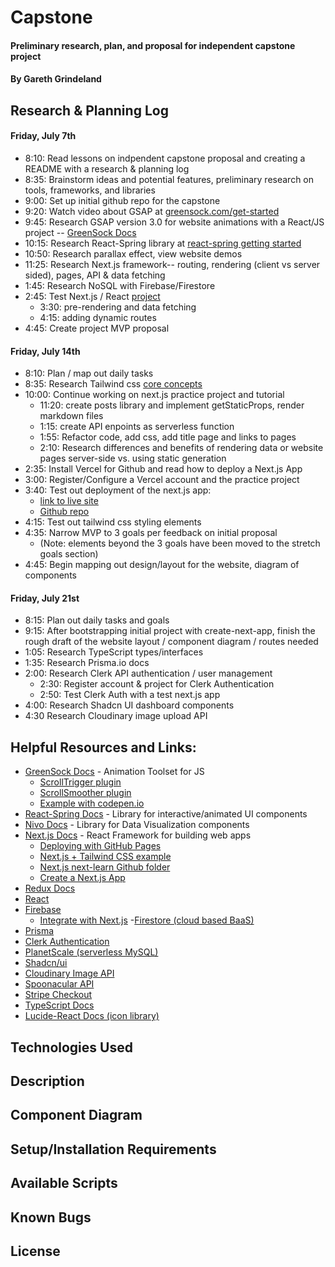 # Capstone

#### Preliminary research, plan, and proposal for independent capstone project

#### By Gareth Grindeland

## Research & Planning Log

#### Friday, July 7th
* 8:10: Read lessons on indpendent capstone proposal and creating a README with a research & planning log
* 8:35: Brainstorm ideas and potential features, preliminary research on tools, frameworks, and libraries
* 9:00: Set up initial github repo for the capstone
* 9:20: Watch video about GSAP at [greensock.com/get-started](https://greensock.com/get-started/)
* 9:45: Research GSAP version 3.0 for website animations with a React/JS project -- [GreenSock Docs](https://greensock.com/docs/)
* 10:15: Research React-Spring library at [react-spring getting started](https://www.react-spring.dev/docs/getting-started)
* 10:50: Research parallax effect, view website demos
* 11:25: Research Next.js framework-- routing, rendering (client vs server sided), pages, API & data fetching
* 1:45: Research NoSQL with Firebase/Firestore
* 2:45: Test Next.js / React [project](https://github.com/gareth-24/nextjs-blog)
  - 3:30: pre-rendering and data fetching
  - 4:15: adding dynamic routes
* 4:45: Create project MVP proposal

#### Friday, July 14th
* 8:10: Plan / map out daily tasks
* 8:35: Research Tailwind css [core concepts](https://tailwindcss.com/docs/utility-first)
* 10:00: Continue working on next.js practice project and tutorial
  - 11:20: create posts library and implement getStaticProps, render markdown files
  - 1:15: create API enpoints as serverless function
  - 1:55: Refactor code, add css, add title page and links to pages
  - 2:10: Research differences and benefits of rendering data or website pages server-side vs. using static generation
* 2:35: Install Vercel for Github and read how to deploy a Next.js App
* 3:00: Register/Configure a Vercel account and the practice project
* 3:40: Test out deployment of the next.js app:
  - [link to live site](https://nextjs-blog-eta-snowy-14.vercel.app/)
  - [Github repo](https://github.com/gareth-24/nextjs-blog)
* 4:15: Test out tailwind css styling elements
* 4:35: Narrow MVP to 3 goals per feedback on initial proposal
  - (Note: elements beyond the 3 goals have been moved to the stretch goals section)
* 4:45: Begin mapping out design/layout for the website, diagram of components

#### Friday, July 21st
* 8:15: Plan out daily tasks and goals
* 9:15: After bootstrapping initial project with create-next-app, finish the rough draft of the website layout / component diagram / routes needed
* 1:05: Research TypeScript types/interfaces
* 1:35: Research Prisma.io docs
* 2:00: Research Clerk API authentication / user management
  - 2:30: Register account & project for Clerk Authentication
  - 2:50: Test Clerk Auth with a test next.js app
* 4:00: Research Shadcn UI dashboard components
* 4:30 Research Cloudinary image upload API

## Helpful Resources and Links:

* [GreenSock Docs](https://greensock.com/docs/) - Animation Toolset for JS
  - [ScrollTrigger plugin](https://greensock.com/docs/v3/Plugins/ScrollTrigger)
  - [ScrollSmoother plugin](https://greensock.com/docs/v3/Plugins/ScrollSmoother)
  - [Example with codepen.io](https://codepen.io/isladjan/pen/abdyPBw)
* [React-Spring Docs](https://www.react-spring.dev/docs) - Library for interactive/animated UI components
* [Nivo Docs](https://nivo.rocks/) - Library for Data Visualization components
* [Next.js Docs](https://nextjs.org/docs) - React Framework for building web apps
  - [Deploying with GitHub Pages](https://github.com/vercel/next.js/tree/canary/examples/github-pages)
  - [Next.js + Tailwind CSS example](https://github.com/vercel/next.js/tree/canary/examples/with-tailwindcss)
  - [Next.js next-learn Github folder](https://github.com/vercel/next-learn/tree/master/basics)
  - [Create a Next.js App](https://nextjs.org/learn/basics/create-nextjs-app)
* [Redux Docs](https://redux.js.org/introduction/getting-started)
* [React](https://react.dev/reference/react)
* [Firebase](https://firebase.google.com/)
  - [Integrate with Next.js](https://firebase.google.com/docs/hosting/frameworks/nextjs)
  -[Firestore (cloud based BaaS)](https://firebase.google.com/products/firestore)
* [Prisma](https://www.prisma.io/docs)
* [Clerk Authentication](https://clerk.com/)
* [PlanetScale (serverless MySQL)](sk_test_Sthrk6DpKEjTT57ZPIbHL8wujReRMenL0hsjciZ4Nt)
* [Shadcn/ui](https://ui.shadcn.com/)
* [Cloudinary Image API](https://cloudinary.com/documentation/cloudinary_references)
* [Spoonacular API](https://spoonacular.com/food-api)
* [Stripe Checkout](https://stripe.com/docs/payments/checkout)
* [TypeScript Docs](https://www.typescriptlang.org/docs/)
* [Lucide-React Docs (icon library)](https://lucide.dev/guide/)


## Technologies Used

<!-- * Git
* JavaScript
* React version 18.2.0
*  -->

## Description

<!-- _(Full Description)_ -->

## Component Diagram

<!-- ![diagram](src/img/component-diagram.jpg) -->

## Setup/Installation Requirements



## Available Scripts



## Known Bugs



## License